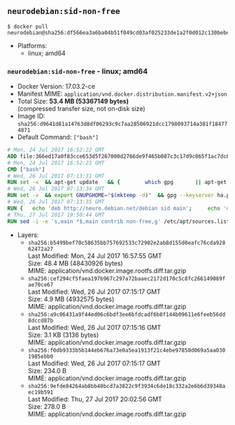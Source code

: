 ## `neurodebian:sid-non-free`

```console
$ docker pull neurodebian@sha256:df566ea3a6ba04b51f049cd03af025233de1a2f0d012c130bebee995bc3c58a4
```

-	Platforms:
	-	linux; amd64

### `neurodebian:sid-non-free` - linux; amd64

-	Docker Version: 17.03.2-ce
-	Manifest MIME: `application/vnd.docker.distribution.manifest.v2+json`
-	Total Size: **53.4 MB (53367149 bytes)**  
	(compressed transfer size, not on-disk size)
-	Image ID: `sha256:d9641d81a14763d8df06293c9c7aa28506921dcc1798093714a381f184774871`
-	Default Command: `["bash"]`

```dockerfile
# Mon, 24 Jul 2017 16:52:22 GMT
ADD file:366ed17a0f83cce653d5f267000d2766de9f465b087c3c17d9c865f1ac7dc8b3 in / 
# Mon, 24 Jul 2017 16:52:23 GMT
CMD ["bash"]
# Wed, 26 Jul 2017 07:13:31 GMT
RUN set -x 	&& apt-get update 	&& { 		which gpg 		|| apt-get install -y --no-install-recommends gnupg2 		|| apt-get install -y --no-install-recommends gnupg 	; } 	&& { 		gpg --version | grep -q '^gpg (GnuPG) 1\.' 		|| apt-get install -y --no-install-recommends dirmngr 	; } 	&& rm -rf /var/lib/apt/lists/*
# Wed, 26 Jul 2017 07:13:34 GMT
RUN set -x 	&& export GNUPGHOME="$(mktemp -d)" 	&& gpg --keyserver ha.pool.sks-keyservers.net --recv-keys DD95CC430502E37EF840ACEEA5D32F012649A5A9 	&& gpg --export DD95CC430502E37EF840ACEEA5D32F012649A5A9 > /etc/apt/trusted.gpg.d/neurodebian.gpg 	&& rm -rf "$GNUPGHOME" 	&& apt-key list | grep neurodebian
# Wed, 26 Jul 2017 07:13:35 GMT
RUN { 	echo 'deb http://neuro.debian.net/debian sid main'; 	echo 'deb http://neuro.debian.net/debian data main'; 	echo '#deb-src http://neuro.debian.net/debian-devel sid main'; } > /etc/apt/sources.list.d/neurodebian.sources.list
# Thu, 27 Jul 2017 19:50:44 GMT
RUN sed -i -e 's,main *$,main contrib non-free,g' /etc/apt/sources.list.d/neurodebian.sources.list /etc/apt/sources.list
```

-	Layers:
	-	`sha256:b5499bef70c58635bb757692533c72902e2ab8d155d0eafc76cda92862472a27`  
		Last Modified: Mon, 24 Jul 2017 16:57:55 GMT  
		Size: 48.4 MB (48430926 bytes)  
		MIME: application/vnd.docker.image.rootfs.diff.tar.gzip
	-	`sha256:cef294cf5faea197b967c297a72baaec2172d170c5c8fc266149089fae70ce67`  
		Last Modified: Wed, 26 Jul 2017 07:15:17 GMT  
		Size: 4.9 MB (4932575 bytes)  
		MIME: application/vnd.docker.image.rootfs.diff.tar.gzip
	-	`sha256:a9c06431a9f44ed06c6bdf3ee6bfdcadf6b8f144b09611e6feeb56dd8dccd87b`  
		Last Modified: Wed, 26 Jul 2017 07:15:16 GMT  
		Size: 3.1 KB (3136 bytes)  
		MIME: application/vnd.docker.image.rootfs.diff.tar.gzip
	-	`sha256:f0db9333b5b144eb676a73e0a5ea1913f21c4ebe97850d069a5aa0301985ebb0`  
		Last Modified: Wed, 26 Jul 2017 07:15:17 GMT  
		Size: 234.0 B  
		MIME: application/vnd.docker.image.rootfs.diff.tar.gzip
	-	`sha256:9efde84264ab8bb40bcd7a3822c9f3934c6de18c332a2e6b6d39348aec19b591`  
		Last Modified: Thu, 27 Jul 2017 20:02:56 GMT  
		Size: 278.0 B  
		MIME: application/vnd.docker.image.rootfs.diff.tar.gzip
